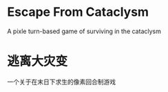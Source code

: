 # Escape From Cataclysm
A pixle turn-based game of surviving in the cataclysm
# 逃离大灾变
一个关于在末日下求生的像素回合制游戏
